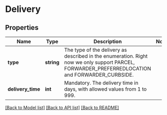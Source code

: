 # Delivery

## Properties
Name | Type | Description | Notes
------------ | ------------- | ------------- | -------------
**type** | **string** | The type of the delivery as described in the enumeration. Right now we only support PARCEL, FORWARDER_PREFERREDLOCATION and FORWARDER_CURBSIDE. | 
**delivery_time** | **int** | Mandatory. The delivery time in days, with allowed values from 1 to 999. | 

[[Back to Model list]](../../README.md#documentation-for-models) [[Back to API list]](../../README.md#documentation-for-api-endpoints) [[Back to README]](../../README.md)

